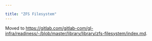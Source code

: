```yaml
---

title: "ZFS Filesystem"
---
```








Moved to https://gitlab.com/gitlab-com/gl-infra/readiness/-/blob/master/library/library/zfs-filesystem/index.md.
